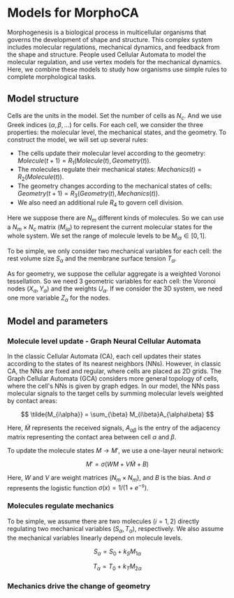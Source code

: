 # Models for MorphoCA

Morphogenesis is a biological process in multicellular organisms that governs the development of shape and structure. 
This complex system includes molecular regulations, mechanical dynamics, and feedback from the shape and structure. 
People used Cellular Automata to model the molecular regulation, and use vertex models for the mechanical dynamics.
Here, we combine these models to study how organisms use simple rules to complete morphological tasks.

## Model structure

Cells are the units in the model. Set the number of cells as $N_c$. And we use Greek indices ($\alpha, \beta, ...$) for cells.
For each cell, we consider the three properties: the molecular level, the mechanical states, and the geometry.
To construct the model, we will set up several rules:
- The cells update their molecular level according to the geometry: $Molecule(t+1) = R_1(Molecule(t), Geometry(t))$.
- The molecules regulate their mechanical states: $Mechanics(t) = R_2(Molecule(t))$.
- The geometry changes according to the mechanical states of cells: $Geometry(t+1) = R_3(Geometry(t), Mechanics(t))$.
- We also need an additional rule $R_4$ to govern cell division.

Here we suppose there are $N_m$ different kinds of molecules. So we can use a $N_m \times N_c$ matrix $(M_{i\alpha})$ to represent the current molecular states for the whole system. We set the range of molecule levels to be $M_{i\alpha}\in[0,1]$.

To be simple, we only consider two mechanical variables for each cell: the rest volume size $S_{\alpha}$ and the membrane surface tension $T_{\alpha}$.

As for geometry, we suppose the cellular aggregate is a weighted Voronoi tessellation. So we need 3 geometric variables for each cell: the Voronoi nodes $(X_{\alpha},Y_{\alpha})$ and the weights $U_{\alpha}$. If we consider the 3D system, we need one more variable $Z_{\alpha}$ for the nodes.

## Model and parameters

### Molecule level update - Graph Neural Cellular Automata

In the classic Cellular Automata (CA), each cell updates their states according to the states of its nearest neighbors (NNs). However, in classic CA, the NNs are fixed and regular, where cells are placed as 2D grids. The Graph Cellular Automata (GCA) considers more general topology of cells, where the cell's NNs is given by graph edges.
In our model, the NNs pass molecular signals to the target cells by summing molecular levels weighted by contact areas:

$$ \tilde{M_{i\alpha}} = \sum_{\beta} M_{i\beta}A_{\alpha\beta} $$

Here, $\tilde{M}$ represents the received signals, $A_{\alpha\beta}$ is the entry of the adjacency matrix representing the contact area between cell $\alpha$ and $\beta$.

To update the molecule states $M \rightarrow M'$, we use a one-layer neural network:

$$ M'=\sigma(W M + V \tilde{M} + B ) $$

Here, $W$ and $V$ are weight matrices ($N_m\times N_m$), and $B$ is the bias. And $\sigma$ represents the logistic function $\sigma(x)=1/(1+e^{-s})$.

### Molecules regulate mechanics

To be simple, we assume there are two molecules ($i=1,2$) directly regulating two mechanical variables ($S_\alpha,T_\alpha$), respectively. We also assume the mechanical variables linearly depend on molecule levels.

$$ S_\alpha = S_0+k_S M_{1\alpha} $$

$$ T_\alpha = T_0+k_T M_{2\alpha} $$

### Mechanics drive the change of geometry



